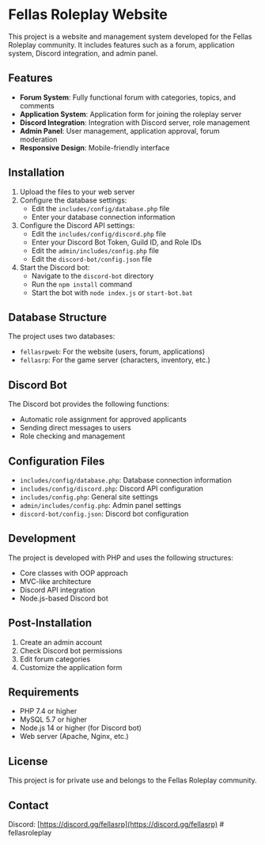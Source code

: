 # Fellas Roleplay Website

This project is a website and management system developed for the Fellas Roleplay community. It includes features such as a forum, application system, Discord integration, and admin panel.

## Features

- **Forum System**: Fully functional forum with categories, topics, and comments
- **Application System**: Application form for joining the roleplay server
- **Discord Integration**: Integration with Discord server, role management
- **Admin Panel**: User management, application approval, forum moderation
- **Responsive Design**: Mobile-friendly interface

## Installation

1. Upload the files to your web server
2. Configure the database settings:
   - Edit the `includes/config/database.php` file
   - Enter your database connection information
3. Configure the Discord API settings:
   - Edit the `includes/config/discord.php` file
   - Enter your Discord Bot Token, Guild ID, and Role IDs
   - Edit the `admin/includes/config.php` file
   - Edit the `discord-bot/config.json` file
4. Start the Discord bot:
   - Navigate to the `discord-bot` directory
   - Run the `npm install` command
   - Start the bot with `node index.js` or `start-bot.bat`

## Database Structure

The project uses two databases:
- `fellasrpweb`: For the website (users, forum, applications)
- `fellasrp`: For the game server (characters, inventory, etc.)

## Discord Bot

The Discord bot provides the following functions:
- Automatic role assignment for approved applicants
- Sending direct messages to users
- Role checking and management

## Configuration Files

- `includes/config/database.php`: Database connection information
- `includes/config/discord.php`: Discord API configuration
- `includes/config.php`: General site settings
- `admin/includes/config.php`: Admin panel settings
- `discord-bot/config.json`: Discord bot configuration

## Development

The project is developed with PHP and uses the following structures:
- Core classes with OOP approach
- MVC-like architecture
- Discord API integration
- Node.js-based Discord bot

## Post-Installation

1. Create an admin account
2. Check Discord bot permissions
3. Edit forum categories
4. Customize the application form

## Requirements

- PHP 7.4 or higher
- MySQL 5.7 or higher
- Node.js 14 or higher (for Discord bot)
- Web server (Apache, Nginx, etc.)

## License

This project is for private use and belongs to the Fellas Roleplay community.

## Contact

Discord: [https://discord.gg/fellasrp](https://discord.gg/fellasrp)
#   f e l l a s r o l e p l a y  
 